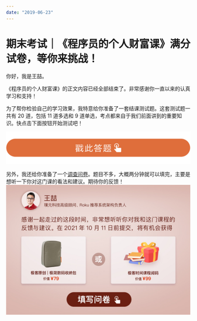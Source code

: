 ```yaml
---
date: "2019-06-23"
---  
```

      
# 期末考试｜《程序员的个人财富课》满分试卷，等你来挑战！
你好，我是王喆。

《程序员的个人财富课》的正文内容已经全部结束了。非常感谢你一直以来的认真学习和支持！

为了帮你检验自己的学习效果，我特意给你准备了一套结课测试题。这套测试题一共有 20 道，包括 11 道多选和 9 道单选，考点都来自于我们前面讲到的重要知识。快点击下面按钮开始测试吧！

[![](./httpsstatic001geekbangorgresourceimage28a428d1be62669b4f3cc01c36466bf811a4.png)](http://time.geekbang.org/quiz/intro?act_id=961&exam_id=2778)

另外，我还给你准备了一个[调查问卷](https://jinshuju.net/f/n3CI4j)。题目不多，大概两分钟就可以填完，主要是想听一下你对这门课的看法和建议。期待你的反馈！  
[![](./httpsstatic001geekbangorgresourceimagedd34dda1305343912a93cbc0aa3067b4b734.jpg)](https://jinshuju.net/f/n3CI4j)

<!-- [[[read_end]]] -->